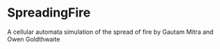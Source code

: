 # SpreadingFire
A cellular automata simulation of the spread of fire by Gautam Mitra and Owen Goldthwaite

